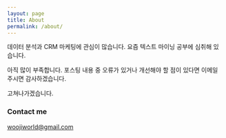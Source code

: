 ```yaml
---
layout: page
title: About
permalink: /about/
---
```



데이터 분석과 CRM 마케팅에 관심이 많습니다.
요즘 텍스트 마이닝 공부에 심취해 있습니다.

아직 많이 부족합니다.
포스팅 내용 중 오류가 있거나 개선해야 할 점이 있다면 이메일 주시면 감사하겠습니다.

고쳐나가겠습니다.


### Contact me

[woojiworld@gmail.com](mailto:woojiworld@gmail.com)
